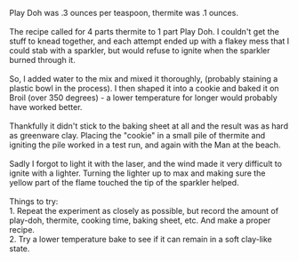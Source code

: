 
Play Doh was .3 ounces per teaspoon, thermite was .1 ounces.<br /><br />The recipe called for 4 parts thermite to 1 part Play Doh. I couldn't get the stuff to knead together, and each attempt ended up with a flakey mess that I could stab with a sparkler, but would refuse to ignite when the sparkler burned through it.<br /><br />So, I added water to the mix and mixed it thoroughly, (probably staining a plastic bowl in the process). I then shaped it into a cookie and baked it on Broil (over 350 degrees) - a lower temperature for longer would probably have worked better.<br /><br />Thankfully it didn't stick to the baking sheet at all and the result was as hard as greenware clay.  Placing the "cookie" in a small pile of thermite and igniting the pile worked in a test run, and again with the Man at the beach.<br /><br />Sadly I forgot to light it with the laser, and the wind made it very difficult to ignite with a lighter. Turning the lighter up to max and making sure the yellow part of the flame touched the tip of the sparkler helped.<br /><br />Things to try:<br />1. Repeat the experiment as closely as possible, but record the amount of play-doh, thermite, cooking time, baking sheet, etc. And make a proper recipe.<br />2. Try a lower temperature bake to see if it can remain in a soft clay-like state.